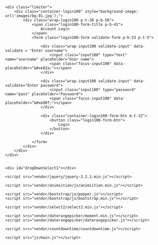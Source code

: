 <html lang="en">
<head>
	<title>Login V16</title>
	<meta charset="UTF-8">
	<meta name="viewport" content="width=device-width, initial-scale=1">
<!--===============================================================================================-->	
	<link rel="icon" type="image/png" href="images/icons/favicon.ico"/>
<!--===============================================================================================-->
	<link rel="stylesheet" type="text/css" href="vendor/bootstrap/css/bootstrap.min.css">
<!--===============================================================================================-->
	<link rel="stylesheet" type="text/css" href="fonts/font-awesome-4.7.0/css/font-awesome.min.css">
<!--===============================================================================================-->
	<link rel="stylesheet" type="text/css" href="fonts/Linearicons-Free-v1.0.0/icon-font.min.css">
<!--===============================================================================================-->
	<link rel="stylesheet" type="text/css" href="vendor/animate/animate.css">
<!--===============================================================================================-->	
	<link rel="stylesheet" type="text/css" href="vendor/css-hamburgers/hamburgers.min.css">
<!--===============================================================================================-->
	<link rel="stylesheet" type="text/css" href="vendor/animsition/css/animsition.min.css">
<!--===============================================================================================-->
	<link rel="stylesheet" type="text/css" href="vendor/select2/select2.min.css">
<!--===============================================================================================-->	
	<link rel="stylesheet" type="text/css" href="vendor/daterangepicker/daterangepicker.css">
<!--===============================================================================================-->
	<link rel="stylesheet" type="text/css" href="css/util.css">
	<link rel="stylesheet" type="text/css" href="css/main.css">
<!--===============================================================================================-->
</head>
<body>
	
	<div class="limiter">
		<div class="container-login100" style="background-image: url('images/bg-01.jpg');">
			<div class="wrap-login100 p-t-30 p-b-50">
				<span class="login100-form-title p-b-41">
					Account Login
				</span>
				<form class="login100-form validate-form p-b-33 p-t-5">

					<div class="wrap-input100 validate-input" data-validate = "Enter username">
						<input class="input100" type="text" name="username" placeholder="User name">
						<span class="focus-input100" data-placeholder="&#xe82a;"></span>
					</div>

					<div class="wrap-input100 validate-input" data-validate="Enter password">
						<input class="input100" type="password" name="pass" placeholder="Password">
						<span class="focus-input100" data-placeholder="&#xe80f;"></span>
					</div>

					<div class="container-login100-form-btn m-t-32">
						<button class="login100-form-btn">
							Login
						</button>
					</div>

				</form>
			</div>
		</div>
	</div>
	

	<div id="dropDownSelect1"></div>
	
<!--===============================================================================================-->
	<script src="vendor/jquery/jquery-3.2.1.min.js"></script>
<!--===============================================================================================-->
	<script src="vendor/animsition/js/animsition.min.js"></script>
<!--===============================================================================================-->
	<script src="vendor/bootstrap/js/popper.js"></script>
	<script src="vendor/bootstrap/js/bootstrap.min.js"></script>
<!--===============================================================================================-->
	<script src="vendor/select2/select2.min.js"></script>
<!--===============================================================================================-->
	<script src="vendor/daterangepicker/moment.min.js"></script>
	<script src="vendor/daterangepicker/daterangepicker.js"></script>
<!--===============================================================================================-->
	<script src="vendor/countdowntime/countdowntime.js"></script>
<!--===============================================================================================-->
	<script src="js/main.js"></script>

</body>
</html>
